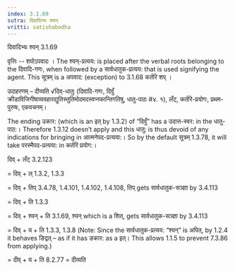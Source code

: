 ```yaml
---
index: 3.1.69
sutra: दिवादिभ्यः श्यन्
vritti: satishabodha
---
```



 दिवादिभ्यः श्यन् 3.1.69 

वृत्तिः -- शपोऽपवादः । The श्यन्-प्रत्यय: is placed after the verbal roots belonging to the दिवादि-गणः, when followed by a सार्वधातुक-प्रत्यय: that is used signifying the agent. This सूत्रम् is a अपवाद: (exception) to 3.1.68 कर्तरि शप्‌ । 


उदाहरणम् – दीव्यति √दिव्-धातुः (दिवादि-गणः, दिवुँ क्रीडाविजिगीषाव्यवहारद्युतिस्तुतिमोदमदस्वप्नकान्तिगतिषु, धातु-पाठः #४. १), लँट्, कर्तरि-प्रयोगः, प्रथम-पुरुषः, एकवचनम्। 


The ending उकार: (which is an इत् by 1.3.2) of “दिवुँ” has a उदात्त-स्वर: in the धातु-पाठ:। Therefore 1.3.12 doesn’t apply and this धातु: is thus devoid of any indications for bringing in आत्मनेपद-प्रत्यया:। So by the default सूत्रम् 1.3.78, it will take परस्मैपद-प्रत्यया: in कर्तरि प्रयोग:। 


दिव् + लँट् 3.2.123 

= दिव् + ल् 1.3.2, 1.3.3 

= दिव् + तिप् 3.4.78, 1.4.101, 1.4.102, 1.4.108, तिप् gets सार्वधातुक-सञ्ज्ञा by 3.4.113 

= दिव् + ति 1.3.3 

= दिव् + श्यन् + ति 3.1.69, श्यन् which is a शित्, gets सार्वधातुक-सञ्ज्ञा by 3.4.113 

= दिव् + य + ति 1.3.3, 1.3.8 (Note: Since the सार्वधातुक-प्रत्यय: “श्यन्” is अपित्, by 1.2.4 it behaves ङिद्वत् – as if it has ङकार: as a इत्। This allows 1.1.5 to prevent 7.3.86 from applying.) 

= दीव् + य + ति 8.2.77 = दीव्यति 


